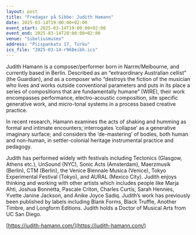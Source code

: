 ```yaml
---
layout: post
title: "Fredagar på Sibbe: Judith Hamann"
date: 2025-03-14T19:00:00+02:00
event_start: 2025-03-14T19:00:00+02:00
event_end: 2025-03-14T20:00:00+02:00
venue: "Sibeliusmuseo"
address: "Piispankatu 17, Turku"
ics_file: "2025-03-14-r968eibh.ics"
---
```


Judith Hamann is a composer/performer born in Narrm/Melbourne, and currently based in Berlin. Described as an “extraordinary Australian cellist” (the Guardian), and as a composer who “destroys the fiction of the musician who lives and works outside conventional parameters and puts in its place a series of compositions that are fundamentally humane” (WIRE), their work encompasses performance, electro-acoustic composition, site specific generative work, and micro-tonal systems in a process based creative practice.  
  
In recent research, Hamann examines the acts of shaking and humming as formal and intimate encounters; interrogates ‘collapse’ as a generative imaginary surface; and considers the ‘de-mastering’ of bodies, both human and non-human, in settler-colonial heritage instrumental practice and pedagogy.  
  
Judith has performed widely with festivals including Tectonics (Glasgow, Athens etc.), UnSound (NYC), Sonic Acts (Amsterdam), Maerzmusik (Berlin), CTM (Berlin), the Venice Biennale Musica (Venice), Tokyo Experimental Festival (Tokyo), and AURAL (Mexico City). Judith enjoys thinking and working with other artists which includes people like Marja Ahti, Joshua Bonnetta, Pascale Criton, Charles Curtis, Sarah Hennies, Yvette Janine Jackson, and Anike Joyce Sadiq. Judith’s work has previously been published by labels including Blank Forms, Black Truffle, Another Timbre, and Longform Editions. Judith holds a Doctor of Musical Arts from UC San Diego.  
  
[https://judith-hamann.com/](https://judith-hamann.com/)
